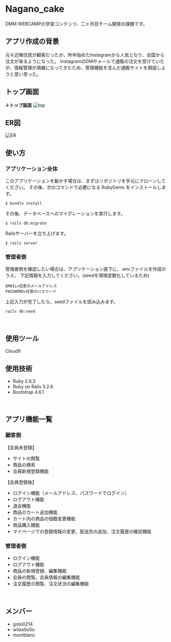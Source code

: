 # Nagano_cake
DMM WEBCAMPの学習コンテンツ、二ヶ月目チーム開発の課題です。
<br>

##  アプリ作成の背景
元々近隣住民が顧客だったが、昨年始めたInstagramから人気となり、全国から注文が来るようになった。 InstagramのDMやメールで通販の注文を受けていたが、情報管理が煩雑になってきたため、管理機能を含んだ通販サイトを開設しようと思い至った。
<br>

## トップ画面
**↓トップ画面**
![top](https://user-images.githubusercontent.com/93575477/150904007-ee18099c-50b4-41f2-876f-b95bca80cd27.png)
<br>

##  ER図
![ER](https://user-images.githubusercontent.com/93575477/150904315-829df852-1f83-4675-88ad-90c2987c35b8.png)
<br>

## 使い方

### アプリケーション全体
このアプリケーションを動かす場合は、まずはリポジトリを手元にクローンしてください。
その後、次のコマンドで必要になる RubyGems をインストールします。

```
$ bundle install
```

その後、データベースへのマイグレーションを実行します。

```
$ rails db:migrate
```

Railsサーバーを立ち上げます。

```
$ rails server
```

### 管理者側
管理者側を確認したい場合は、アプリケーション直下に、.envファイルを作成のうえ、
下記情報を入力してください。(seedを環境変数化しているため)
```
EMAIL=任意のメールアドレス
PASSWORD=任意のパスワード
```

上記入力が完了したら、seedファイルを読み込みます。

```
rails db:seed
```
<br>

## 使用ツール
Cloud9
<br>

## 使用技術
- Ruby 2.6.3
- Ruby on Rails 5.2.6
- Bootstrap 4.6.1
<br>

## アプリ機能一覧

### 顧客側
【会員未登録】
* サイトの閲覧
* 商品の検索
* 会員新規登録機能

【会員登録後】
* ログイン機能（メールアドレス、パスワードでログイン）
* ログアウト機能
* 退会機能
* 商品のカート追加機能
* カート内の商品の個数変更機能
* 商品購入機能
* マイページでの登録情報の変更、配送先の追加、注文履歴の確認機能

### 管理者側
* ログイン機能
* ログアウト機能
* 商品の新規登録、編集機能
* 会員の閲覧、会員情報の編集機能
* 注文履歴の閲覧、注文状況の編集機能
<br>

## メンバー
- goto0214
- wilas0o0o
- montblanc
